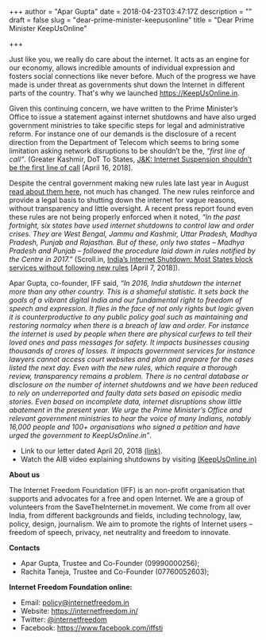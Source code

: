 +++
author = "Apar Gupta"
date = 2018-04-23T03:47:17Z
description = ""
draft = false
slug = "dear-prime-minister-keepusonline"
title = "Dear Prime Minister KeepUsOnline"

+++


Just like you, we really do care about the internet. It acts as an engine for our economy, allows incredible amounts of individual expression and fosters social connections like never before. Much of the progress we have made is under threat as governments shut down the Internet in different parts of the country. That's why we launched https://KeepUsOnline.in. 

Given this continuing concern, we have written to the Prime Minister’s Office to issue a statement against internet shutdowns and have also urged government ministries to take specific steps for legal and administrative reform. For instance one of our demands is the disclosure of a recent direction from the Department of Telecom which seems to bring some limitation asking network disruptions to be shouldn’t be the, *“first line of call”*. (Greater Kashmir, DoT To States, [J&K: Internet Suspension shouldn’t be the first line of call](http://www.greaterkashmir.com/news/kashmir/dot-to-states-j-k-internet-suspension-shouldn-t-be-first-line-of-call/282081.html) [April 16, 2018].

Despite the central government making new rules late last year in August [read about them here](https://internetfreedom.in/the-union-government-taking-clear-action-to-prevent-internet-shutdowns-no-not-really/), not much has changed. The new rules reinforce and provide a legal basis to shutting down the internet for vague reasons, without transparency and little oversight. A recent press report found even these rules are not being properly enforced when it noted, *“In the past fortnight, six states have used internet shutdowns to control law and order crises. They are West Bengal, Jammu and Kashmir, Uttar Pradesh, Madhya Pradesh, Punjab and Rajasthan. But of these, only two states – Madhya Pradesh and Punjab – followed the procedure laid down in rules notified by the Centre in 2017.”* (Scroll.in, [India’s Internet Shutdown: Most States block services without following new rules](https://scroll.in/article/874565/internet-shutdown-most-states-continue-to-block-services-without-adhering-to-the-centres-new-rules) [April 7, 2018]).

Apar Gupta, co-founder, IFF said, *“In 2016, India shutdown the internet more than any other country. This is a shameful statistic. It sets back the goals of a vibrant digital India and our fundamental right to freedom of speech and expression. It flies in the face of not only rights but logic given it is counterproductive to any public policy goal such as maintaining and restoring normalcy when there is a breach of law and order. For instance the internet is used by people when there are physical curfews to tell their loved ones and pass messages for safety. It impacts businesses causing thousands of crores of losses. It impacts government services for instance lawyers cannot access court websites and plan and prepare for the cases listed the next day. Even with the new rules, which require a thorough review, transparency remains a problem. There is no central database or disclosure on the number of internet shutdowns and we have been reduced to rely on underreported and faulty data sets based on episodic media stories. Even based on incomplete data, internet disruptions show little abatement in the present year. We urge the Prime Minister’s Office and relevant government ministries to hear the voice of many Indians, notably 16,000 people and 100+ organisations who signed a petition and have urged the government to KeepUsOnline.in”*.

* Link to our letter dated April 20, 2018 [(link)](https://drive.google.com/file/d/1mz9nnxEjTigjJ_XIE6j6enq8VftQM41a/view?usp=sharing).
* Watch the AIB video explaining shutdowns by visiting [(KeepUsOnline.in)](https://keepusonline.in)

**About us**

The Internet Freedom Foundation (IFF) is an non-profit organisation that supports and advocates for a free and open Internet. We are a group of volunteers from the SaveTheInternet.in movement. We come from all over India, from different backgrounds and fields, including technology, law, policy, design, journalism. We aim to promote the rights of Internet users – freedom of speech, privacy, net neutrality and freedom to innovate.

**Contacts**

* Apar Gupta, Trustee and Co-Founder (09990000256);
* Rachita Taneja, Trustee and Co-Founder (07760052603); 

**Internet Freedom Foundation online:**

* Email: policy@internetfreedom.in
* Website: https://internetfreedom.in/ 
* Twitter: [@internetfreedom](http://www.twitter.com/internetfreedom)
* Facebook: https://www.facebook.com/iffsti

